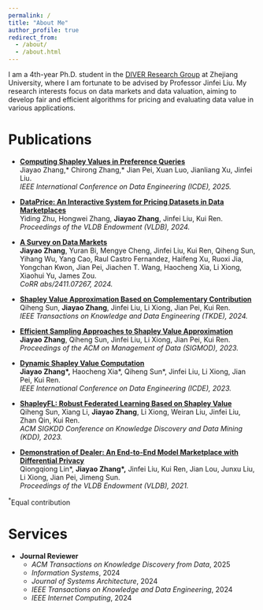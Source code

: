```yaml
---
permalink: /
title: "About Me"
author_profile: true
redirect_from: 
  - /about/
  - /about.html
---
```


I am a 4th-year Ph.D. student in the [DIVER Research Group](https://github.com/ZJU-DIVER)  at Zhejiang University, where I am fortunate to be advised by Professor Jinfei Liu. My research interests focus on data markets and data valuation, aiming to develop fair and efficient algorithms for pricing and evaluating data value in various applications.


Publications
======
- **[Computing Shapley Values in Preference Queries]()**  
  Jiayao Zhang,* Chirong Zhang,* Jian Pei, Xuan Luo, Jianliang Xu, Jinfei Liu.  
  *IEEE International Conference on Data Engineering (ICDE), 2025.*

- **[DataPrice: An Interactive System for Pricing Datasets in Data Marketplaces](https://dl.acm.org/doi/10.14778/3685800.3685893)**  
  Yiding Zhu, Hongwei Zhang, **Jiayao Zhang**, Jinfei Liu, Kui Ren.  
  *Proceedings of the VLDB Endowment (VLDB), 2024.*

- **[A Survey on Data Markets](https://arxiv.org/abs/2411.07267)**  
  **Jiayao Zhang**, Yuran Bi, Mengye Cheng, Jinfei Liu, Kui Ren, Qiheng Sun, Yihang Wu, Yang Cao, Raul Castro Fernandez, Haifeng Xu, Ruoxi Jia, Yongchan Kwon, Jian Pei, Jiachen T. Wang, Haocheng Xia, Li Xiong, Xiaohui Yu, James Zou.  
  *CoRR abs/2411.07267, 2024.*

- **[Shapley Value Approximation Based on Complementary Contribution](https://dl.acm.org/doi/10.1109/TKDE.2024.3438213)**  
  Qiheng Sun, **Jiayao Zhang**, Jinfei Liu, Li Xiong, Jian Pei, Kui Ren.  
  *IEEE Transactions on Knowledge and Data Engineering (TKDE), 2024.*

- **[Efficient Sampling Approaches to Shapley Value Approximation](https://dl.acm.org/doi/10.1145/3588728)**  
  **Jiayao Zhang**, Qiheng Sun, Jinfei Liu, Li Xiong, Jian Pei, Kui Ren.  
  *Proceedings of the ACM on Management of Data (SIGMOD), 2023.*

- **[Dynamic Shapley Value Computation](https://ieeexplore.ieee.org/document/10184580)**  
  **Jiayao Zhang\*,** Haocheng Xia*, Qiheng Sun*, Jinfei Liu, Li Xiong, Jian Pei, Kui Ren.  
  *IEEE International Conference on Data Engineering (ICDE), 2023.*

- **[ShapleyFL: Robust Federated Learning Based on Shapley Value](https://dl.acm.org/doi/10.1145/3580305.3599500)**  
  Qiheng Sun, Xiang Li, **Jiayao Zhang**, Li Xiong, Weiran Liu, Jinfei Liu, Zhan Qin, Kui Ren.  
  *ACM SIGKDD Conference on Knowledge Discovery and Data Mining (KDD), 2023.*

- **[Demonstration of Dealer: An End-to-End Model Marketplace with Differential Privacy](https://dl.acm.org/doi/10.14778/3447689.3447700)**  
  Qiongqiong Lin*, **Jiayao Zhang\*,** Jinfei Liu, Kui Ren, Jian Lou, Junxu Liu, Li Xiong, Jian Pei, Jimeng Sun.  
  *Proceedings of the VLDB Endowment (VLDB), 2021.*  
  
  
<sup>*</sup>Equal contribution


Services
======
- **Journal Reviewer**  
  - *ACM Transactions on Knowledge Discovery from Data*, 2025  
  - *Information Systems*, 2024  
  - *Journal of Systems Architecture*, 2024  
  - *IEEE Transactions on Knowledge and Data Engineering*, 2024  
  - *IEEE Internet Computing*, 2024